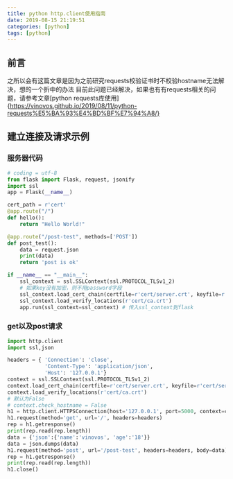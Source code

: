 ```yaml
---
title: python http.client使用指南
date: 2019-08-15 21:19:51
categories: [python]
tags: [python]
---
```


## 前言
之所以会有这篇文章是因为之前研究requests校验证书时不校验hostname无法解决，想的一个折中的办法
目前此问题已经解决，如果也有有requests相关的问题，请参考文章[python requests库使用]{https://vinovos.github.io/2019/08/11/python-requests%E5%BA%93%E4%BD%BF%E7%94%A8/}
## 建立连接及请求示例
### 服务器代码
``` python
# coding = utf-8
from flask import Flask, request, jsonify
import ssl
app = Flask(__name__)

cert_path = r'cert'
@app.route("/")
def hello():
    return "Hello World!"

@app.route("/post-test", methods=['POST'])
def post_test():
    data = request.json
    print(data)
    return 'post is ok'

if __name__ == "__main__":
    ssl_context = ssl.SSLContext(ssl.PROTOCOL_TLSv1_2)
    # 如果key没有加密，则不用password字段
    ssl_context.load_cert_chain(certfile=r'cert/server.crt', keyfile=r'cert/server-enc.key', password='123456')
    ssl_context.load_verify_locations(r'cert/ca.crt')
    app.run(ssl_context=ssl_context) # 传入ssl_context到flask
```
<!-- more -->
### get以及post请求
```python
import http.client
import ssl,json

headers = { 'Connection': 'close',
            'Content-Type': 'application/json',
            'Host': '127.0.0.1'}
context = ssl.SSLContext(ssl.PROTOCOL_TLSv1_2)
context.load_cert_chain(certfile=r'cert/server.crt', keyfile=r'cert/server-enc.key', password='123456')
context.load_verify_locations(r'cert/ca.crt')
# 默认为False
# context.check_hostname = False
h1 = http.client.HTTPSConnection(host='127.0.0.1', port=5000, context=context)
h1.request(method='get', url='/', headers=headers)
rep = h1.getresponse()
print(rep.read(rep.length))
data = {'json':{'name':'vinovos', 'age':'18'}}
data = json.dumps(data)
h1.request(method='post', url='/post-test', headers=headers, body=data)
rep = h1.getresponse()
print(rep.read(rep.length))
h1.close()
```